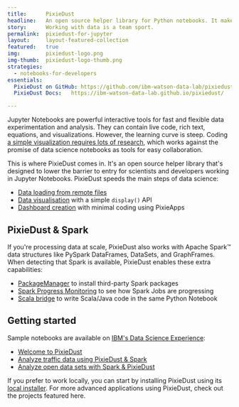 ```yaml
---
title:      PixieDust
headline:   An open source helper library for Python notebooks. It makes working with data simpler.
story:      Working with data is a team sport.
permalink:  pixiedust-for-jupyter
layout:     layout-featured-collection
featured:   true
img:        pixiedust-logo.png
img-thumb:  pixiedust-logo-thumb.png
strategies: 
  - notebooks-for-developers
essentials:
  PixieDust on GitHub: https://github.com/ibm-watson-data-lab/pixiedust
  PixieDust Docs:   https://ibm-watson-data-lab.github.io/pixiedust/

---
```


Jupyter Notebooks are powerful interactive tools for fast and flexible data experimentation and analysis. They can contain live code, rich text, equations, and visualizations. However, the learning curve is steep. Coding [a simple visualization requires lots of research](https://medium.com/ibm-watson-data-lab/i-am-not-a-data-scientist-efe7ca6ceba2), which works against the promise of data science notebooks as tools for easy collaboration.

This is where PixieDust comes in. It's an open source helper library that's designed to lower the barrier to entry for scientists and developers working in Jupyter Notebooks. PixieDust speeds the main steps of data science:

- [Data loading from remote files](https://ibm-watson-data-lab.github.io/pixiedust/loaddata.html)
- [Data visualisation](https://ibm-watson-data-lab.github.io/pixiedust/displayapi.html) with a simple `display()` API
- [Dashboard creation](https://ibm-watson-data-lab.github.io/pixiedust/pixieapps.html) with minimal coding using PixieApps

## PixieDust &amp; Spark

If you're processing data at scale, PixieDust also works with Apache Spark&trade; data structures like PySpark DataFrames, DataSets, and GraphFrames. When detecting that Spark is available, PixieDust enables these extra capabilities:

- [PackageManager](https://ibm-watson-data-lab.github.io/pixiedust/packagemanager.html) to install third-party Spark packages
- [Spark Progress Monitoring](https://ibm-watson-data-lab.github.io/pixiedust/sparkmonitor.html) to see how Spark Jobs are progressing
- [Scala bridge](https://ibm-watson-data-lab.github.io/pixiedust/scalabridge.html) to write Scala/Java code in the same Python Notebook

## Getting started  

Sample notebooks are available on [IBM's Data Science Experience](https://datascience.ibm.com/):

- [Welcome to PixieDust](https://apsportal.ibm.com/exchange/public/entry/view/5b000ed5abda694232eb5be84c3dd7c1)
- [Analyze traffic data using PixieDust & Spark](https://apsportal.ibm.com/exchange/public/entry/view/79a80738cf6815e6807dba5c2c614a04)
- [Analyze open data sets with Spark & PixieDust](https://apsportal.ibm.com/exchange/public/entry/view/d32974a6cab2d0b11cd660233868fc33)

If you prefer to work locally, you can start by installing PixieDust using its [local installer](https://ibm-watson-data-lab.github.io/pixiedust/install.html#). For more advanced applications using PixieDust, check out the projects featured here.
